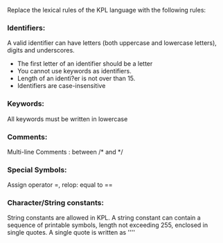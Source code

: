 Replace the lexical rules of the KPL language with the following rules:

### Identifiers:
A valid identifier can have letters (both uppercase and lowercase letters), digits and underscores.
- The first letter of an identifier should be a letter 
- You cannot use keywords as identifiers.
- Length of an identì?er is not over than 15. 
- Identifiers are case-insensitive

### Keywords:
All keywords must be written in lowercase

### Comments:
Multi-line Comments :  between /* and */

### Special Symbols:
Assign operator  =, relop: equal to ==

### Character/String constants:
String constants are allowed in KPL. A string constant can contain a sequence of printable symbols, length not exceeding 255, enclosed in single quotes. A single quote is written as ''''

